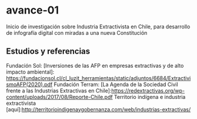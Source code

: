 # avance-01
Inicio de investigación sobre Industria Extractivista en Chile, para desarrollo de infografía digital con miradas a una nueva Constitución

## Estudios y referencias
Fundación Sol: [Inversiones de las AFP en empresas extractivas y de alto impacto ambiental]: https://fundacionsol.cl/cl_luzit_herramientas/static/adjuntos/6684/ExtractivismoAFP(2020).pdf
Fundación Terram: [La Agenda de la Sociedad Civil frente a las Industrias Extractivas en Chile]:https://redextractivas.org/wp-content/uploads/2017/08/Reporte-Chile.pdf
Territorio indígena e industria extractivista [aquí]:http://territorioindigenaygobernanza.com/web/industrias-extractivas/

